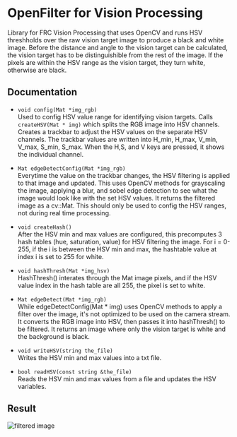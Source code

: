 # **OpenFilter for Vision Processing** <br>
Library for FRC Vision Processing that uses OpenCV and runs HSV threshholds over the raw vision target image to produce a black and white image.
Before the distance and angle to the vision target can be calculated, the vision target has to be distinguishible from the rest of the image. If the pixels are within the HSV range as the vision target, they turn white, otherwise are black.

## **Documentation**
- ```void config(Mat *img_rgb)``` <br>
Used to config HSV value range for identifying vision targets. Calls ``createHSV(Mat * img)`` which splits the RGB image into HSV channels. Creates a trackbar to adjust the HSV values on the separate HSV channels. The trackbar values are written into H_min, H_max, V_min, V_max, S_min, S_max. When the H,S, and V keys are pressed, it shows the individual channel.

- ```Mat edgeDetectConfig(Mat *img_rgb)``` <br>
Everytime the value on the trackbar changes, the HSV filtering is applied to that image and updated. This uses OpenCV methods for grayscaling the image, applying a blur, and sobel edge detection to see what the image would look like with the set HSV values. It returns the filtered image as a cv::Mat. This should only be used to config the HSV ranges, not during real time processing. 

- ```void createHash()``` <br>
After the HSV min and max values are configured, this precomputes 3 hash tables (hue, saturation, value) for HSV filtering the image. For i = 0-255, if the i is between the HSV min and max, the hashtable value at index i is set to 255 for white. 

- ```void hashThresh(Mat *img_hsv)```<br>
 HashThresh() interates through the Mat image pixels, and if the HSV value index in the hash table are all 255, the pixel is set to white.

- ```Mat edgeDetect(Mat *img_rgb)```<br>
While edgeDetectConfig(Mat * img) uses OpenCV methods to apply a filter over the image, it's not optimized to be used on the camera stream. It converts the RGB image into HSV, then passes it into hashThresh() to be filtered. It returns an image where only the vision target is white and the background is black.

- ```void writeHSV(string the_file)```<br>
Writes the HSV min and max values into a txt file.

- ```bool readHSV(const string &the_file)```<br>
Reads the HSV min and max values from a file and updates the HSV variables.

## **Result**
![filtered image](https://drive.google.com/file/d/1K8aUvCH4nMDFwJppCLg4XhXgmpkN1Mnr/view?usp=sharing)


  
  

